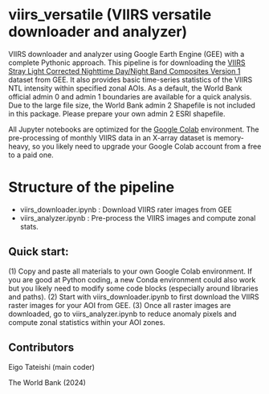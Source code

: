 # viirs_versatile (VIIRS versatile downloader and analyzer)
VIIRS downloader and analyzer using Google Earth Engine (GEE) with a complete Pythonic approach. This pipeline is for downloading the [VIIRS Stray Light Corrected Nighttime Day/Night Band Composites Version 1](https://developers.google.com/earth-engine/datasets/catalog/NOAA_VIIRS_DNB_MONTHLY_V1_VCMSLCFG) dataset from GEE. It also provides basic time-series statistics of the VIIRS NTL intensity within specified zonal AOIs. As a default, the World Bank official admin 0 and admin 1 boundaries are available for a quick analysis. Due to the large file size, the World Bank admin 2 Shapefile is not included in this package. Please prepare your own admin 2 ESRI shapefile.

All Jupyter notebooks are optimized for the [Google Colab](https://colab.google/) environment. The pre-processing of monthly VIIRS data in an X-array dataset is memory-heavy, so you likely need to upgrade your Google Colab account from a free to a paid one.

# Structure of the pipeline
- viirs_downloader.ipynb : Download VIIRS rater images from GEE
- viirs_analyzer.ipynb : Pre-process the VIIRS images and compute zonal stats.

## Quick start:
(1) Copy and paste all materials to your own Google Colab environment. If you are good at Python coding, a new Conda environment could also work but you likely need to modify some code blocks (especially around libraries and paths).
(2) Start with viirs_downloader.ipynb to first download the VIIRS raster images for your AOI from GEE.
(3) Once all raster images are downloaded, go to viirs_analyzer.ipynb to reduce anomaly pixels and compute zonal statistics within your AOI zones.

## Contributors
Eigo Tateishi (main coder)

The World Bank (2024)
